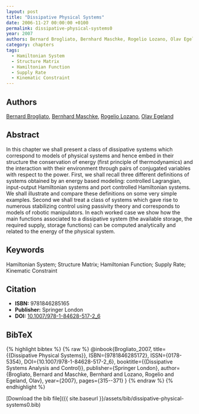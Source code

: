 ```yaml
---
layout: post
title: "Dissipative Physical Systems"
date: 2006-11-27 00:00:00 +0100
permalink: dissipative-physical-systems0
year: 2007
authors: Bernard Brogliato, Bernhard Maschke, Rogelio Lozano, Olav Egeland
category: chapters
tags:
  - Hamiltonian System
  - Structure Matrix
  - Hamiltonian Function
  - Supply Rate
  - Kinematic Constraint
---
```

 
## Authors
[Bernard Brogliato](authors/bernard-brogliato), [Bernhard Maschke](authors/bernhard-maschke), [Rogelio Lozano](authors/rogelio-lozano), [Olav Egeland](authors/olav-egeland)
 
## Abstract
In this chapter we shall present a class of dissipative systems which correspond to models of physical systems and hence embed in their structure the conservation of energy (first principle of thermodynamics) and the interaction with their environment through pairs of conjugated variables with respect to the power. First, we shall recall three different definitions of systems obtained by an energy based modeling: controlled Lagrangian, input-output Hamiltonian systems and port controlled Hamiltonian systems. We shall illustrate and compare these definitions on some very simple examples. Second we shall treat a class of systems which gave rise to numerous stabilizing control using passivity theory and corresponds to models of robotic manipulators. In each worked case we show how the main functions associated to a dissipative system (the available storage, the required supply, storage functions) can be computed analytically and related to the energy of the physical system.
 
## Keywords
Hamiltonian System; Structure Matrix; Hamiltonian Function; Supply Rate; Kinematic Constraint
 
## Citation
- **ISBN:** 9781846285165
- **Publisher:** Springer London
- **DOI:** [10.1007/978-1-84628-517-2_6](https://doi.org/10.1007/978-1-84628-517-2_6)
 
## BibTeX
{% highlight bibtex %}
{% raw %}
@inbook{Brogliato_2007,
  title={{Dissipative Physical Systems}},
  ISBN={9781846285172},
  ISSN={0178-5354},
  DOI={10.1007/978-1-84628-517-2_6},
  booktitle={{Dissipative Systems Analysis and Control}},
  publisher={Springer London},
  author={Brogliato, Bernard and Maschke, Bernhard and Lozano, Rogelio and Egeland, Olav},
  year={2007},
  pages={315--371}
}
{% endraw %}
{% endhighlight %}
 
[Download the bib file]({{ site.baseurl }}/assets/bib/dissipative-physical-systems0.bib)
 
